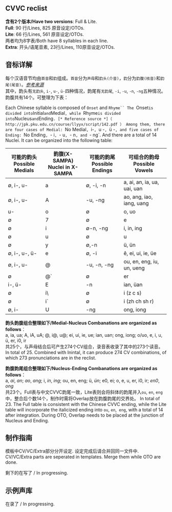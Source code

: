 ## CVVC reclist

**含有2个版本/Have two versions**: Full & Lite.  
**Full**: 90 行/Lines, 825 原音设定/OTOs.  
**Lite**: 66 行/Lines, 561 原音设定/OTOs.  
两者均为8字表/Both have 8 syllables in each line.   
**Extra**: 开头/语尾音素, 23行/Lines, 110原音设定/OTOs.  

## 音标详解  

每个汉语音节均由`首音`和`韵`组成。`首音`分为`声母`和`韵头(介音)`，`韵`分为`韵腹(核音)`和`韵尾(尾音)`。[*参考来源*](http://jpk.pku.edu.cn/course/llyyx/script/142.pdf)  
其中，韵头有`无韵头`, `i-`, `u-`, `ü-`四种情况，韵尾有`无韵尾`, `-i`, `-u`, `-n`, `-ng`五种情况。韵腹共有14个。可整理为下表： 

Each Chinese syllable is composed of `Onset` and `Rhyme`` The `Onset` is divided into `Initial` and `Medial`, while `Rhyme` is divided into `Nucleus` and `Ending`. [* Reference source *]（ http://jpk.pku.edu.cn/course/llyyx/script/142.pdf ）
Among them, there are four cases of Medial: `No Medial`, `i-`, `u -`, `ü -`, and five cases of Ending: `No Ending`, `- i`, `- u`, `- n`, and `- ng`. And there are a total of 14 Nuclei. It can be organized into the following table:

| 可能的韵头<br/>Possible Medials| 韵腹(X-SAMPA)<br/> Nuclei in X-SAMPA| 可能的韵尾<br/>Possible Endings|可组合的韵母<br /> Possible Vowels|
| ------ | ------ | ------ | ------ |
| ∅, i-, u- | a | ∅, -i, -n | a, ai, an, ia, ua, uai, uan |
| ∅, i-, u- | A | -u, -ng | ao, ang, iao, iang, uang |
| u- | o | ∅ | o, uo |
| ∅ | 7 | ∅ | e |
| ∅ | i | ∅-n, -ng | i, in, ing |
| ∅ | u | ∅ | u |
| ∅ | y | ∅,-n | ü, ün |
| ∅, i-, u-, ü- | e | ∅, -i | ê, ei, ui, ie, üe |
| ∅, i-, u- | @ | -u, -n, -ng | ou, en, eng, iu, un, ueng |
| ∅ | @` | ∅ | er |
| i-, ü- | E| -n | ian, üan |
| ∅ | i\ | ∅ | i (z c s) |
| ∅ | i` | ∅ | i (zh ch sh r) |
| ∅, i-| U | -ng | ong, iong |

**韵头韵腹组合整理如下/Medial-Nucleus Combanations are organized as follows**：  
a, ia, ua; A, iA, uA; @, i@, u@; ei, ui, ie, ue; ian, uan; ong, iong; o/uo, e, i, u, ü, er, i0, ir  
共25个，与声母结合后可产生274个CV组合，录音表收录了其中的273个读音。  
In total of 25. Combined with Inintal, it can produce 274 CV combinations, of which 273 pronunciations are in the reclist.  

**韵腹韵尾组合整理如下/Nucleus-Ending Combanations are organized as follows**：  
a, *ai*, *an*; *ao*, *ang*; i, *in*, *ing*; ou, en, eng; ü, *ün*; e0, ei; o, e, u, er, i0, ir; *en0*, *ong*  
共23个。Full表与中文CVVC韵尾一致，Lite表则会将斜体的韵尾并入`ou`, `en`, `eng`中，整合后个数14个，制作时需将Overlap放在韵腹韵尾的交界处。 
In total of 23. The Full table is consistent with the Chinese CVVC ending, while the Lite table will incorporate the italicized ending into `ou`, `en`,` eng`, with a total of 14 after integration. During OTO, Overlap needs to be placed at the junction of Nucleus and Ending.  

## 制作指南
模板中CV/VC/Extra部分分开设定. 设定完成后请合并回同一文件中.   
CV/VC/Extra parts are seperated in templates. Merge them while OTO are done.  

剩下的在写了 / In progressing.

## 示例声库

在录了 / In progressing.
